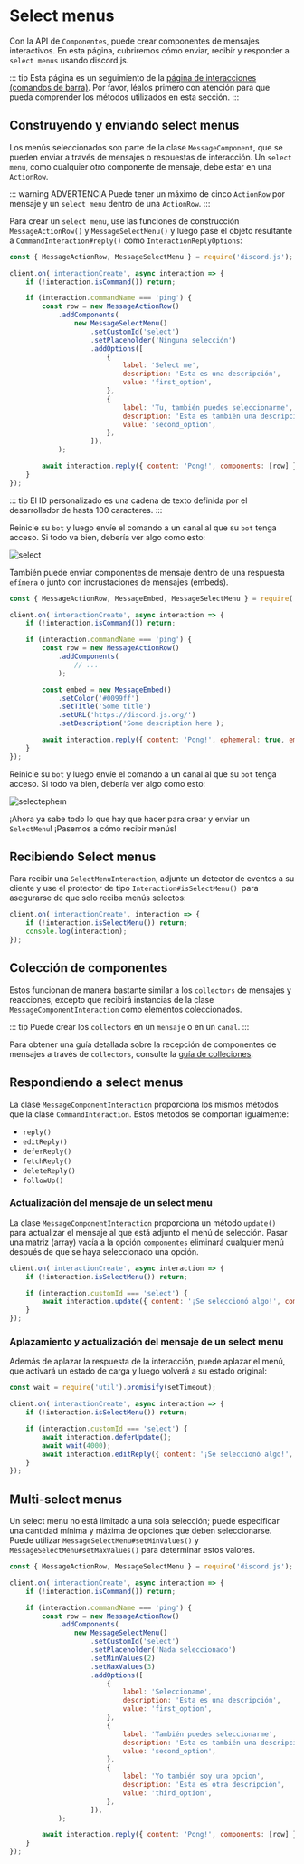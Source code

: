 # Select menus

Con la API de `Componentes`, puede crear componentes de mensajes interactivos. En esta página, cubriremos cómo enviar, recibir y responder a `select menus` usando discord.js.

::: tip
Esta página es un seguimiento de la [página de interacciones (comandos de barra)](/interacciones/registrando-comandos-de-barra.md). Por favor, léalos primero con atención para que pueda comprender los métodos utilizados en esta sección.
:::

## Construyendo y enviando select menus

Los menús seleccionados son parte de la clase `MessageComponent`, que se pueden enviar a través de mensajes o respuestas de interacción. Un `select menu`, como cualquier otro componente de mensaje, debe estar en una `ActionRow`.

::: warning ADVERTENCIA
Puede tener un máximo de cinco `ActionRow` por mensaje y un `select menu` dentro de una `ActionRow`.
:::

Para crear un `select menu`, use las funciones de construcción `MessageActionRow()` y `MessageSelectMenu()` y luego pase el objeto resultante a `CommandInteraction#reply()` como `InteractionReplyOptions`:

```js {1,7-24,26}
const { MessageActionRow, MessageSelectMenu } = require('discord.js');

client.on('interactionCreate', async interaction => {
	if (!interaction.isCommand()) return;

	if (interaction.commandName === 'ping') {
		const row = new MessageActionRow()
			.addComponents(
				new MessageSelectMenu()
					.setCustomId('select')
					.setPlaceholder('Ninguna selección')
					.addOptions([
						{
							label: 'Select me',
							description: 'Esta es una descripción',
							value: 'first_option',
						},
						{
							label: 'Tu, también puedes seleccionarme',
							description: 'Esta es también una descripción',
							value: 'second_option',
						},
					]),
			);

		await interaction.reply({ content: 'Pong!', components: [row] });
	}
});
```

::: tip
El ID personalizado es una cadena de texto definida por el desarrollador de hasta 100 caracteres.
:::

Reinicie su `bot` y luego envíe el comando a un canal al que su `bot` tenga acceso. Si todo va bien, debería ver algo como esto:

<!--- vue-discord-message doesn't yet have support for select menus
<DiscordMessages>
	<DiscordMessage profile="bot">
		<template #interactions>
			<DiscordInteraction profile="user" :command="true">ping</DiscordInteraction>
		</template>
		Pong!
	</DiscordMessage>
</DiscordMessages>
-->
![select](./images/select.png)

También puede enviar componentes de mensaje dentro de una respuesta `efímera` o junto con incrustaciones de mensajes (embeds).

```js {1,12-16,18}
const { MessageActionRow, MessageEmbed, MessageSelectMenu } = require('discord.js');

client.on('interactionCreate', async interaction => {
	if (!interaction.isCommand()) return;

	if (interaction.commandName === 'ping') {
		const row = new MessageActionRow()
			.addComponents(
				// ...
			);

		const embed = new MessageEmbed()
			.setColor('#0099ff')
			.setTitle('Some title')
			.setURL('https://discord.js.org/')
			.setDescription('Some description here');

		await interaction.reply({ content: 'Pong!', ephemeral: true, embeds: [embed], components: [row] });
	}
});
```

Reinicie su `bot` y luego envíe el comando a un canal al que su `bot` tenga acceso. Si todo va bien, debería ver algo como esto:

<!--- vue-discord-message doesn't yet have support for select menus
<DiscordMessages>
	<DiscordMessage profile="bot">
		<template #interactions>
			<DiscordInteraction
				profile="user"
				:command="true"
				:ephemeral="true"
			>ping</DiscordInteraction>
		</template>
		Pong! (+ components)
		<template #embeds>
			<DiscordEmbed
				border-color="#0099ff"
				embed-title="Some title"
				url="https://discord.js.org"
			>
				Some description here
			</DiscordEmbed>
		</template>
	</DiscordMessage>
</DiscordMessages>
-->
![selectephem](./images/selectephem.png)

¡Ahora ya sabe todo lo que hay que hacer para crear y enviar un `SelectMenu`! ¡Pasemos a cómo recibir menús!

## Recibiendo Select menus

Para recibir una `SelectMenuInteraction`, adjunte un detector de eventos a su cliente y use el protector de tipo `Interaction#isSelectMenu() `para asegurarse de que solo reciba menús selectos:

```js {2}
client.on('interactionCreate', interaction => {
	if (!interaction.isSelectMenu()) return;
	console.log(interaction);
});
```

## Colección de componentes

Estos funcionan de manera bastante similar a los `collectors` de mensajes y reacciones, excepto que recibirá instancias de la clase `MessageComponentInteraction` como elementos coleccionados.

::: tip
Puede crear los `collectors` en un `mensaje` o en un `canal`.
:::

Para obtener una guía detallada sobre la recepción de componentes de mensajes a través de `collectors`, consulte la [guía de colleciones](/temas-populares/recolectores.md#interaction-collectors).

## Respondiendo a select menus

La clase `MessageComponentInteraction` proporciona los mismos métodos que la clase `CommandInteraction`. Estos métodos se comportan igualmente:
- `reply()`
- `editReply()`
- `deferReply()`
- `fetchReply()`
- `deleteReply()`
- `followUp()`

### Actualización del mensaje de un select menu

La clase `MessageComponentInteraction` proporciona un método `update() `para actualizar el mensaje al que está adjunto el menú de selección. Pasar una matriz (array) vacía a la opción `componentes` eliminará cualquier menú después de que se haya seleccionado una opción.

```js {1,4-6}
client.on('interactionCreate', async interaction => {
	if (!interaction.isSelectMenu()) return;

	if (interaction.customId === 'select') {
		await interaction.update({ content: '¡Se seleccionó algo!', components: [] });
	}
});
```

### Aplazamiento y actualización del mensaje de un select menu

Además de aplazar la respuesta de la interacción, puede aplazar el menú, que activará un estado de carga y luego volverá a su estado original:

```js {1,6-10}
const wait = require('util').promisify(setTimeout);

client.on('interactionCreate', async interaction => {
	if (!interaction.isSelectMenu()) return;

	if (interaction.customId === 'select') {
		await interaction.deferUpdate();
		await wait(4000);
		await interaction.editReply({ content: '¡Se seleccionó algo!', components: [] });
	}
});
```

## Multi-select menus

Un select menu  no está limitado a una sola selección; puede especificar una cantidad mínima y máxima de opciones que deben seleccionarse. Puede utilizar `MessageSelectMenu#setMinValues()` y `MessageSelectMenu#setMaxValues()` para determinar estos valores.

```js {1,7-31,33}
const { MessageActionRow, MessageSelectMenu } = require('discord.js');

client.on('interactionCreate', async interaction => {
	if (!interaction.isCommand()) return;

	if (interaction.commandName === 'ping') {
		const row = new MessageActionRow()
			.addComponents(
				new MessageSelectMenu()
					.setCustomId('select')
					.setPlaceholder('Nada seleccionado')
					.setMinValues(2)
					.setMaxValues(3)
					.addOptions([
						{
							label: 'Seleccioname',
							description: 'Esta es una descripción',
							value: 'first_option',
						},
						{
							label: 'También puedes seleccionarme',
							description: 'Esta es también una descripción',
							value: 'second_option',
						},
						{
							label: 'Yo también soy una opcion',
							description: 'Esta es otra descripción',
							value: 'third_option',
						},
					]),
			);

		await interaction.reply({ content: 'Pong!', components: [row] });
	}
});
```
